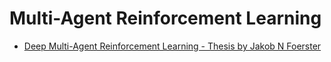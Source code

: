 # Multi-Agent Reinforcement Learning

- [Deep Multi-Agent Reinforcement Learning - Thesis by Jakob N Foerster](https://ora.ox.ac.uk/objects/uuid:a55621b3-53c0-4e1b-ad1c-92438b57ffa4)
